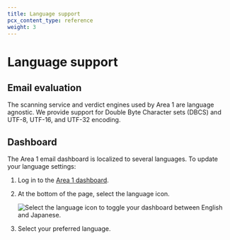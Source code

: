 ```yaml
---
title: Language support
pcx_content_type: reference
weight: 3
---
```


# Language support

## Email evaluation

The scanning service and verdict engines used by Area 1 are language agnostic. We provide support for Double Byte Character sets (DBCS) and UTF-8, UTF-16, and UTF-32 encoding.

## Dashboard

The Area 1 email dashboard is localized to several languages. To update your language settings:

1. Log in to the [Area 1 dashboard](https://horizon.area1security.com/).
2. At the bottom of the page, select the language icon.

    ![Select the language icon to toggle your dashboard between English and Japanese.](/email-security/static/language-switcher.png)
    
3. Select your preferred language.